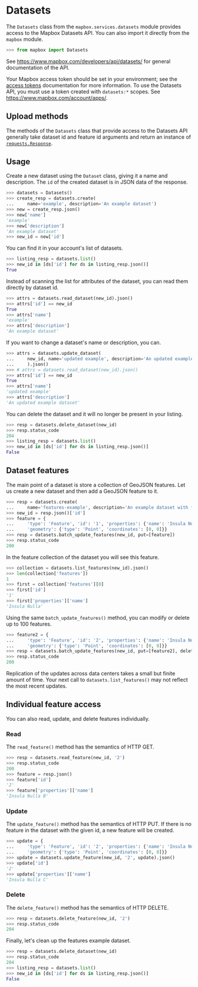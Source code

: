 # Datasets

The `Datasets` class from the `mapbox.services.datasets` module provides access
to the Mapbox Datasets API. You can also import it directly from the `mapbox`
module.

```python
>>> from mapbox import Datasets

```

See https://www.mapbox.com/developers/api/datasets/ for general documentation
of the API.

Your Mapbox access token should be set in your environment; see the [access
tokens](access_tokens.md) documentation for more information. To use the
Datasets API, you must use a token created with ``datasets:*`` scopes. See
https://www.mapbox.com/account/apps/.

## Upload methods

The methods of the `Datasets` class that provide access to the Datasets API
generally take dataset id and feature id arguments and return an instance of
[`requests.Response`](http://docs.python-requests.org/en/latest/api/#requests.Response).

## Usage

Create a new dataset using the `Dataset` class, giving it a name and
description. The `id` of the created dataset is in JSON data of the response.

```python
>>> datasets = Datasets()
>>> create_resp = datasets.create(
...     name='example', description='An example dataset')
>>> new = create_resp.json()
>>> new['name']
'example'
>>> new['description']
'An example dataset'
>>> new_id = new['id']

```

You can find it in your account's list of datasets.

```python
>>> listing_resp = datasets.list()
>>> new_id in [ds['id'] for ds in listing_resp.json()]
True

```

Instead of scanning the list for attributes of the dataset, you can read
them directly by dataset id.

```python
>>> attrs = datasets.read_dataset(new_id).json()
>>> attrs['id'] == new_id
True
>>> attrs['name']
'example'
>>> attrs['description']
'An example dataset'

```

If you want to change a dataset's name or description, you can.

```python
>>> attrs = datasets.update_dataset(
...     new_id, name='updated example', description='An updated example dataset'
...     ).json()
>>> # attrs = datasets.read_dataset(new_id).json()
>>> attrs['id'] == new_id
True
>>> attrs['name']
'updated example'
>>> attrs['description']
'An updated example dataset'

```

You can delete the dataset and it will no longer be present in your listing.

```python
>>> resp = datasets.delete_dataset(new_id)
>>> resp.status_code
204
>>> listing_resp = datasets.list()
>>> new_id in [ds['id'] for ds in listing_resp.json()]
False

```

## Dataset features

The main point of a dataset is store a collection of GeoJSON features. Let us
create a new dataset and then add a GeoJSON feature to it.

```python
>>> resp = datasets.create(
...     name='features-example', description='An example dataset with features')
>>> new_id = resp.json()['id']
>>> feature = {
...     'type': 'Feature', 'id': '1', 'properties': {'name': 'Insula Nulla'},
...     'geometry': {'type': 'Point', 'coordinates': [0, 0]}}
>>> resp = datasets.batch_update_features(new_id, put=[feature])
>>> resp.status_code
200

```

In the feature collection of the dataset you will see this feature.

```python
>>> collection = datasets.list_features(new_id).json()
>>> len(collection['features'])
1
>>> first = collection['features'][0]
>>> first['id']
'1'
>>> first['properties']['name']
'Insula Nulla'

```

Using the same `batch_update_features()` method, you can modify or delete
up to 100 features.

```python
>>> feature2 = {
...     'type': 'Feature', 'id': '2', 'properties': {'name': 'Insula Nulla B'},
...     'geometry': {'type': 'Point', 'coordinates': [0, 0]}}
>>> resp = datasets.batch_update_features(new_id, put=[feature2], delete=['1'])
>>> resp.status_code
200

```

Replication of the updates across data centers takes a small but finite amount
of time. Your next call to `datasets.list_features()` may not reflect the most
recent updates.

## Individual feature access

You can also read, update, and delete features individually.

### Read

The `read_feature()` method has the semantics of HTTP GET.

```python
>>> resp = datasets.read_feature(new_id, '2')
>>> resp.status_code
200
>>> feature = resp.json()
>>> feature['id']
'2'
>>> feature['properties']['name']
'Insula Nulla B'

```

### Update

The `update_feature()` method has the semantics of HTTP PUT. If there is no
feature in the dataset with the given id, a new feature will be created.

```python
>>> update = {
...     'type': 'Feature', 'id': '2', 'properties': {'name': 'Insula Nulla C'},
...     'geometry': {'type': 'Point', 'coordinates': [0, 0]}}
>>> update = datasets.update_feature(new_id, '2', update).json()
>>> update['id']
'2'
>>> update['properties']['name']
'Insula Nulla C'

```

### Delete

The `delete_feature()` method has the semantics of HTTP DELETE.

```python
>>> resp = datasets.delete_feature(new_id, '2')
>>> resp.status_code
204

```

Finally, let's clean up the features example dataset.

```python
>>> resp = datasets.delete_dataset(new_id)
>>> resp.status_code
204
>>> listing_resp = datasets.list()
>>> new_id in [ds['id'] for ds in listing_resp.json()]
False

```

